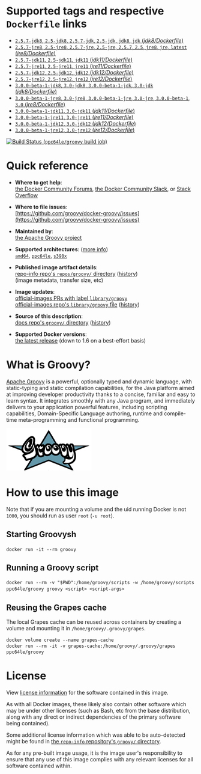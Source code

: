 <!--

********************************************************************************

WARNING:

    DO NOT EDIT "groovy/README.md"

    IT IS AUTO-GENERATED

    (from the other files in "groovy/" combined with a set of templates)

********************************************************************************

-->

# Supported tags and respective `Dockerfile` links

-	[`2.5.7-jdk8`, `2.5-jdk8`, `2.5.7-jdk`, `2.5-jdk`, `jdk8`, `jdk` (*jdk8/Dockerfile*)](https://github.com/groovy/docker-groovy/blob/6d07d28a34de75d6d8ab8cce9b7354cad8f72c5a/jdk8/Dockerfile)
-	[`2.5.7-jre8`, `2.5-jre8`, `2.5.7-jre`, `2.5-jre`, `2.5.7`, `2.5`, `jre8`, `jre`, `latest` (*jre8/Dockerfile*)](https://github.com/groovy/docker-groovy/blob/6d07d28a34de75d6d8ab8cce9b7354cad8f72c5a/jre8/Dockerfile)
-	[`2.5.7-jdk11`, `2.5-jdk11`, `jdk11` (*jdk11/Dockerfile*)](https://github.com/groovy/docker-groovy/blob/6d07d28a34de75d6d8ab8cce9b7354cad8f72c5a/jdk11/Dockerfile)
-	[`2.5.7-jre11`, `2.5-jre11`, `jre11` (*jre11/Dockerfile*)](https://github.com/groovy/docker-groovy/blob/6d07d28a34de75d6d8ab8cce9b7354cad8f72c5a/jre11/Dockerfile)
-	[`2.5.7-jdk12`, `2.5-jdk12`, `jdk12` (*jdk12/Dockerfile*)](https://github.com/groovy/docker-groovy/blob/6d07d28a34de75d6d8ab8cce9b7354cad8f72c5a/jdk12/Dockerfile)
-	[`2.5.7-jre12`, `2.5-jre12`, `jre12` (*jre12/Dockerfile*)](https://github.com/groovy/docker-groovy/blob/6d07d28a34de75d6d8ab8cce9b7354cad8f72c5a/jre12/Dockerfile)
-	[`3.0.0-beta-1-jdk8`, `3.0-jdk8`, `3.0.0-beta-1-jdk`, `3.0-jdk` (*jdk8/Dockerfile*)](https://github.com/groovy/docker-groovy/blob/d6ea19d95c26d91f22947992456703a7359c1b18/jdk8/Dockerfile)
-	[`3.0.0-beta-1-jre8`, `3.0-jre8`, `3.0.0-beta-1-jre`, `3.0-jre`, `3.0.0-beta-1`, `3.0` (*jre8/Dockerfile*)](https://github.com/groovy/docker-groovy/blob/d6ea19d95c26d91f22947992456703a7359c1b18/jre8/Dockerfile)
-	[`3.0.0-beta-1-jdk11`, `3.0-jdk11` (*jdk11/Dockerfile*)](https://github.com/groovy/docker-groovy/blob/d6ea19d95c26d91f22947992456703a7359c1b18/jdk11/Dockerfile)
-	[`3.0.0-beta-1-jre11`, `3.0-jre11` (*jre11/Dockerfile*)](https://github.com/groovy/docker-groovy/blob/d6ea19d95c26d91f22947992456703a7359c1b18/jre11/Dockerfile)
-	[`3.0.0-beta-1-jdk12`, `3.0-jdk12` (*jdk12/Dockerfile*)](https://github.com/groovy/docker-groovy/blob/d6ea19d95c26d91f22947992456703a7359c1b18/jdk12/Dockerfile)
-	[`3.0.0-beta-1-jre12`, `3.0-jre12` (*jre12/Dockerfile*)](https://github.com/groovy/docker-groovy/blob/d6ea19d95c26d91f22947992456703a7359c1b18/jre12/Dockerfile)

[![Build Status](https://doi-janky.infosiftr.net/job/multiarch/job/ppc64le/job/groovy/badge/icon) (`ppc64le/groovy` build job)](https://doi-janky.infosiftr.net/job/multiarch/job/ppc64le/job/groovy/)

# Quick reference

-	**Where to get help**:  
	[the Docker Community Forums](https://forums.docker.com/), [the Docker Community Slack](https://blog.docker.com/2016/11/introducing-docker-community-directory-docker-community-slack/), or [Stack Overflow](https://stackoverflow.com/search?tab=newest&q=docker)

-	**Where to file issues**:  
	[https://github.com/groovy/docker-groovy/issues](https://github.com/groovy/docker-groovy/issues)

-	**Maintained by**:  
	[the Apache Groovy project](https://github.com/groovy/docker-groovy)

-	**Supported architectures**: ([more info](https://github.com/docker-library/official-images#architectures-other-than-amd64))  
	[`amd64`](https://hub.docker.com/r/amd64/groovy/), [`ppc64le`](https://hub.docker.com/r/ppc64le/groovy/), [`s390x`](https://hub.docker.com/r/s390x/groovy/)

-	**Published image artifact details**:  
	[repo-info repo's `repos/groovy/` directory](https://github.com/docker-library/repo-info/blob/master/repos/groovy) ([history](https://github.com/docker-library/repo-info/commits/master/repos/groovy))  
	(image metadata, transfer size, etc)

-	**Image updates**:  
	[official-images PRs with label `library/groovy`](https://github.com/docker-library/official-images/pulls?q=label%3Alibrary%2Fgroovy)  
	[official-images repo's `library/groovy` file](https://github.com/docker-library/official-images/blob/master/library/groovy) ([history](https://github.com/docker-library/official-images/commits/master/library/groovy))

-	**Source of this description**:  
	[docs repo's `groovy/` directory](https://github.com/docker-library/docs/tree/master/groovy) ([history](https://github.com/docker-library/docs/commits/master/groovy))

-	**Supported Docker versions**:  
	[the latest release](https://github.com/docker/docker-ce/releases/latest) (down to 1.6 on a best-effort basis)

# What is Groovy?

[Apache Groovy](http://groovy-lang.org/) is a powerful, optionally typed and dynamic language, with static-typing and static compilation capabilities, for the Java platform aimed at improving developer productivity thanks to a concise, familiar and easy to learn syntax. It integrates smoothly with any Java program, and immediately delivers to your application powerful features, including scripting capabilities, Domain-Specific Language authoring, runtime and compile-time meta-programming and functional programming.

![logo](https://raw.githubusercontent.com/docker-library/docs/bb5fc730ed18c45d86425f9fa4265d50cb795ec8/groovy/logo.png)

# How to use this image

Note that if you are mounting a volume and the uid running Docker is not `1000`, you should run as user `root` (`-u root`).

## Starting Groovysh

`docker run -it --rm groovy`

## Running a Groovy script

`docker run --rm -v "$PWD":/home/groovy/scripts -w /home/groovy/scripts ppc64le/groovy groovy <script> <script-args>`

## Reusing the Grapes cache

The local Grapes cache can be reused across containers by creating a volume and mounting it in `/home/groovy/.groovy/grapes`.

```console
docker volume create --name grapes-cache
docker run --rm -it -v grapes-cache:/home/groovy/.groovy/grapes ppc64le/groovy
```

# License

View [license information](http://www.apache.org/licenses/LICENSE-2.0.html) for the software contained in this image.

As with all Docker images, these likely also contain other software which may be under other licenses (such as Bash, etc from the base distribution, along with any direct or indirect dependencies of the primary software being contained).

Some additional license information which was able to be auto-detected might be found in [the `repo-info` repository's `groovy/` directory](https://github.com/docker-library/repo-info/tree/master/repos/groovy).

As for any pre-built image usage, it is the image user's responsibility to ensure that any use of this image complies with any relevant licenses for all software contained within.
